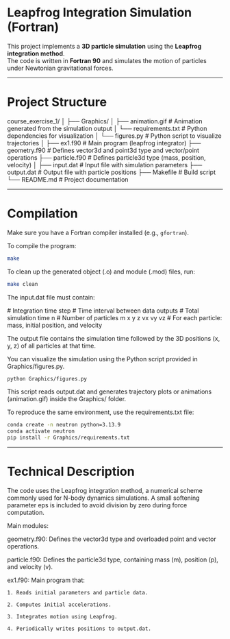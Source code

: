 # Leapfrog Integration Simulation (Fortran)

This project implements a **3D particle simulation** using the **Leapfrog integration method**.  
The code is written in **Fortran 90** and simulates the motion of particles under Newtonian gravitational forces.

---

# Project Structure

course_exercise_1/
│
├── Graphics/
│ ├── animation.gif          # Animation generated from the simulation output
│ └── requirements.txt       # Python dependencies for visualization
│ └── figures.py             # Python script to visualize trajectories
│
├── ex1.f90                  # Main program (leapfrog integrator)
├── geometry.f90             # Defines vector3d and point3d type and vector/point operations
├── particle.f90             # Defines particle3d type (mass, position, velocity)
│
├── input.dat                # Input file with simulation parameters
├── output.dat               # Output file with particle positions
├── Makefile                 # Build script
└── README.md                # Project documentation


---

# Compilation

Make sure you have a Fortran compiler installed (e.g., `gfortran`).

To compile the program:

```bash
make
```

To clean up the generated object (.o) and module (.mod) files, run:
```bash
make clean
```


The input.dat file must contain:

</dt>        # Integration time step
</dt_out>      # Time interval between data outputs
</t_end>       # Total simulation time
n           # Number of particles
m x y z vx vy vz   # For each particle: mass, initial position, and velocity


The output file contains the simulation time followed by the 3D positions (x, y, z) of all particles at that time.

You can visualize the simulation using the Python script provided in Graphics/figures.py.
```bash
python Graphics/figures.py
```

This script reads output.dat and generates trajectory plots or animations (animation.gif) inside the Graphics/ folder.

To reproduce the same environment, use the requirements.txt file:
```bash
conda create -n neutron python=3.13.9
conda activate neutron
pip install -r Graphics/requirements.txt
```

---

# Technical Description

The code uses the Leapfrog integration method, a numerical scheme commonly used for N-body dynamics simulations.
A small softening parameter eps is included to avoid division by zero during force computation.

Main modules:

geometry.f90: Defines the vector3d type and overloaded point and vector operations.

particle.f90: Defines the particle3d type, containing mass (m), position (p), and velocity (v).

ex1.f90: Main program that:

    1. Reads initial parameters and particle data.

    2. Computes initial accelerations.

    3. Integrates motion using Leapfrog.

    4. Periodically writes positions to output.dat.
